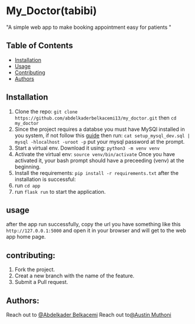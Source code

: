 # My_Doctor(tabibi)
"A  simple web app to make booking appointment easy for patients "

## Table of Contents
- [Installation](#installation)
- [Usage](#usage)
- [Contributing](#contributing)
- [Authors](#authors)

## Installation

1. Clone the repo:
    `git clone https://github.com/abdelkaderbelkacemi13/my_doctor.git`
    then
    `cd my_doctor`
2. Since the project requires a databse you must have MySQl installed in you system,
   if not follow this [guide](https://dev.mysql.com/doc/mysql-apt-repo-quick-guide/en/)
   then run:
     `cat setup_mysql_dev.sql | mysql -hlocalhost -uroot -p`
   put your mysql password at the prompt.
3. Start a virtual env. Download it using:
     `python3 -m venv venv`
4. Activate the virtual env:
   `source venv/bin/activate`
   Once you have activated it, your bash prompt should have a preceeding (venv) at the beginning.
5. Install the requirements:
    `pip install -r requirements.txt`
after the installation is successful:
6.  run `cd app`
7.  run `flask run` to start the application.

## usage
after the app run successfully, copy the url you have something like this `http://127.0.0.1:5000`
and open it in your browser and will get to the web app home page.

## contributing:
1. Fork the project. 
2. Creat a new branch with the name of the feature.
3. Submit a Pull request.

## Authors:
Reach out to [@Abdelkader Belkacemi](https://www.linkedin.com/in/abdelkaderbelkacemi/)
Reach out to[@Austin Muthoni](https://www.linkedin.com/in/austin-nganga/)
